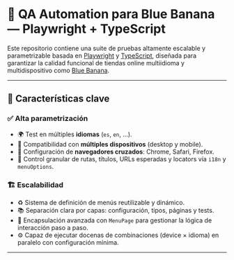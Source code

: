 # 🧪 QA Automation para Blue Banana — Playwright + TypeScript

Este repositorio contiene una suite de pruebas altamente escalable y parametrizable basada en [Playwright](https://playwright.dev/) y [TypeScript](https://www.typescriptlang.org/), diseñada para garantizar la calidad funcional de tiendas online multiidioma y multidispositivo como [Blue Banana](https://www.bluebananabrand.com/).

---

## 🚀 Características clave

### ✅ Alta parametrización

- 🌍 Test en múltiples **idiomas** (`es`, `en`, ...).
- 📱 Compatibilidad con **múltiples dispositivos** (desktop y mobile).
- 🧩 Configuración de **navegadores cruzados**: Chrome, Safari, Firefox.
- 🧪 Control granular de rutas, títulos, URLs esperadas y locators vía `i18n` y `menuOptions`.

### 🏗️ Escalabilidad

- ♻️ Sistema de definición de menús reutilizable y dinámico.
- 📚 Separación clara por capas: configuración, tipos, páginas y tests.
- 🧵 Encapsulación avanzada con `MenuPage` para gestionar la lógica de interacción paso a paso.
- ⚙️ Capaz de ejecutar docenas de combinaciones (device × idioma) en paralelo con configuración mínima.

---
